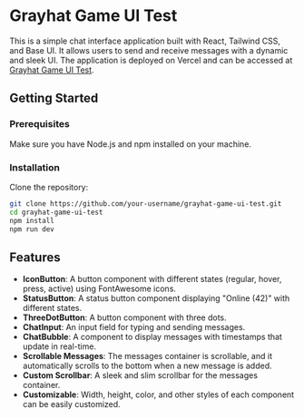 # Grayhat Game UI Test

This is a simple chat interface application built with React, Tailwind CSS, and Base UI. It allows users to send and receive messages with a dynamic and sleek UI. The application is deployed on Vercel and can be accessed at [Grayhat Game UI Test](https://grayhat-game-ui-test.vercel.app/).

## Getting Started

### Prerequisites

Make sure you have Node.js and npm installed on your machine.

### Installation

Clone the repository:

```bash
git clone https://github.com/your-username/grayhat-game-ui-test.git
cd grayhat-game-ui-test
npm install
npm run dev
```


## Features

- **IconButton**: A button component with different states (regular, hover, press, active) using FontAwesome icons.
- **StatusButton**: A status button component displaying "Online (42)" with different states.
- **ThreeDotButton**: A button component with three dots.
- **ChatInput**: An input field for typing and sending messages.
- **ChatBubble**: A component to display messages with timestamps that update in real-time.
- **Scrollable Messages**: The messages container is scrollable, and it automatically scrolls to the bottom when a new message is added.
- **Custom Scrollbar**: A sleek and slim scrollbar for the messages container.
- **Customizable**: Width, height, color, and other styles of each component can be easily customized.



